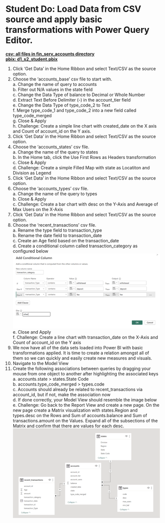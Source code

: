 # Student Do: Load Data from CSV source and apply basic transformations with Power Query Editor.

[**csv: all files in fin_serv_accounts directory**](https://github.com/dave-melillo/advanced_powerbi/tree/main/data/fin_serv_accounts)<br>[**pbix: d1_s2_student.pbix**](https://github.com/dave-melillo/advanced_powerbi/blob/main/pbix_files/d1_s2_student.pbix
)


1. Click ‘Get Data’ in the Home Ribbon and select Text/CSV as the source option. <br>
2. Choose the ‘accounts_base’ csv file to start with. <br>
    a. Change the name of query to accounts <br>
    b. Filter out N/A values in the state field <br>
    c. Change the Data Type of balance to Decimal or Whole Number <br>
    d. Extract Text Before Delimiter (-) in the account_tier field <br>
    e. Change the Data Type of type_code_2 to Text <br>
    f. Merge type_code_1 and type_code_2 into a new field called type_code_merged <br>
    g. Close & Apply <br>
    h. Challenge: Create a simple line chart with created_date on the X axis and Count of account_id on the Y axis. <br>
3. Click ‘Get Data’ in the Home Ribbon and select Text/CSV as the source option. <br>
4. Choose the ‘accounts_states’ csv file.<br>
    a. Change the name of the query to states<br>
    b. In the Home tab, click the Use First Rows as Headers transformation<br>
    c. Close & Apply<br>
    d. Challenge: Create a simple Filled Map with state as Locatiton and Division as Legend<br>
5. Click ‘Get Data’ in the Home Ribbon and select Text/CSV as the source option. <br>
6. Choose the ‘accounts_types’ csv file.<br>
    a. Change the name of the query to types<br>
    b. Close & Apply<br>
    c. Challenge: Create a bar chart with desc on the Y-Axis and Average of Max Users on the X-Axis<br>
7. Click ‘Get Data’ in the Home Ribbon and select Text/CSV as the source option. <br>
8. Choose the ‘recent_transactions’ csv file.<br>
    a. Rename the type field to transaction_type<br>
    b. Rename the date field to transaction_date<br>
    c. Create an Age field based on the transaction_date<br>
    d. Create a conditional column called transaction_category as configured below<br>
![Alt Text](https://github.com/dave-melillo/advanced_powerbi/blob/main/student_do/d1_s2/images/conditional_col.png) <br>
    e. Close and Apply<br>
    f. Challenge: Create a line chart with transaction_date on the X-Axis and Count of account_id on the Y axis<br>
10. We now have all of the data sets loaded into Power BI with basic transformations applied. It is time to create a relation amongst all of them so we can quickly and easily create new measures and visuals. <br>
11. Navigate to the Model View<br>
12. Create the following associations between queries by dragging your mouse from one object to another after highlighting the associated keys<br>
    a. accounts.state > states.State Code<br>
    b. accounts.type_code_merged > types.code<br>
    c. Accounts should already be related to recent_transactions via account_id, but if not, make the association now<br>
    d. If done correctly, your Model View should resemble the image below<br>
    e.  Challenge: Go back to the Report View and create a new page. On the new page create a Matrix visualization with states.Region and types.desc on the Rows and Sum of           accounts.balance and Sum of transactions.amount on the Values. Expand all of the subsections of the Matrix and confirm that there are values for each desc. 
 ![Alt Text](https://github.com/dave-melillo/advanced_powerbi/blob/main/student_do/d1_s2/images/data_model.png)
